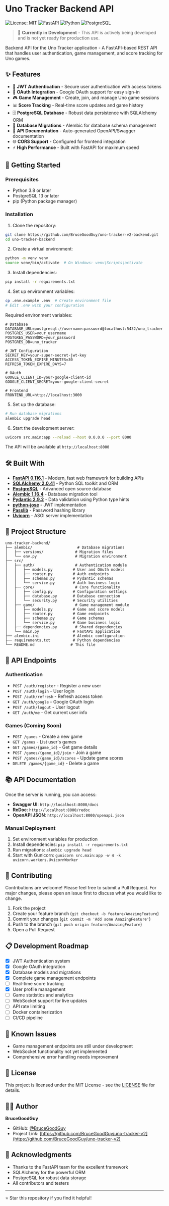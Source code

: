 # Uno Tracker Backend API

[![License: MIT](https://img.shields.io/badge/License-MIT-yellow.svg)](https://opensource.org/licenses/MIT)
[![FastAPI](https://img.shields.io/badge/FastAPI-0.116.1-009688)](https://fastapi.tiangolo.com/)
[![Python](https://img.shields.io/badge/Python-3.8+-3776ab)](https://www.python.org/)
[![PostgreSQL](https://img.shields.io/badge/PostgreSQL-13+-336791)](https://postgresql.org/)

> 🚧 **Currently in Development** - This API is actively being developed and is not yet ready for production use.

Backend API for the Uno Tracker application - A FastAPI-based REST API that handles user authentication, game management, and score tracking for Uno games.

## ✨ Features

- 🔐 **JWT Authentication** - Secure user authentication with access tokens
- 👤 **OAuth Integration** - Google OAuth support for easy sign-in
- 🎮 **Game Management** - Create, join, and manage Uno game sessions
- 📊 **Score Tracking** - Real-time score updates and game history
- 🗄️ **PostgreSQL Database** - Robust data persistence with SQLAlchemy ORM
- 🔄 **Database Migrations** - Alembic for database schema management
- 📝 **API Documentation** - Auto-generated OpenAPI/Swagger documentation
- 🌐 **CORS Support** - Configured for frontend integration
- ⚡ **High Performance** - Built with FastAPI for maximum speed

## 🚀 Getting Started

### Prerequisites

- Python 3.8 or later
- PostgreSQL 13 or later
- pip (Python package manager)

### Installation

1. Clone the repository:
```bash
git clone https://github.com/BruceGoodGuy/uno-tracker-v2-backend.git
cd uno-tracker-backend
```

2. Create a virtual environment:
```bash
python -m venv venv
source venv/bin/activate  # On Windows: venv\Scripts\activate
```

3. Install dependencies:
```bash
pip install -r requirements.txt
```

4. Set up environment variables:
```bash
cp .env.example .env  # Create environment file
# Edit .env with your configuration
```

Required environment variables:
```env
# Database
DATABASE_URL=postgresql://username:password@localhost:5432/uno_tracker
POSTGRES_USER=your_username
POSTGRES_PASSWORD=your_password
POSTGRES_DB=uno_tracker

# JWT Configuration
SECRET_KEY=your-super-secret-jwt-key
ACCESS_TOKEN_EXPIRE_MINUTES=30
REFRESH_TOKEN_EXPIRE_DAYS=7

# OAuth
GOOGLE_CLIENT_ID=your-google-client-id
GOOGLE_CLIENT_SECRET=your-google-client-secret

# Frontend
FRONTEND_URL=http://localhost:3000
```

5. Set up the database:
```bash
# Run database migrations
alembic upgrade head
```

6. Start the development server:
```bash
uvicorn src.main:app --reload --host 0.0.0.0 --port 8000
```

The API will be available at `http://localhost:8000`

## 🛠️ Built With

- **[FastAPI 0.116.1](https://fastapi.tiangolo.com/)** - Modern, fast web framework for building APIs
- **[SQLAlchemy 2.0.41](https://sqlalchemy.org/)** - Python SQL toolkit and ORM
- **[PostgreSQL](https://postgresql.org/)** - Advanced open source database
- **[Alembic 1.16.4](https://alembic.sqlalchemy.org/)** - Database migration tool
- **[Pydantic 2.9.2](https://pydantic.dev/)** - Data validation using Python type hints
- **[python-jose](https://python-jose.readthedocs.io/)** - JWT implementation
- **[Passlib](https://passlib.readthedocs.io/)** - Password hashing library
- **[Uvicorn](https://uvicorn.org/)** - ASGI server implementation

## 📁 Project Structure

```
uno-tracker-backend/
├── alembic/                    # Database migrations
│   ├── versions/              # Migration files
│   └── env.py                 # Migration environment
├── src/
│   ├── auth/                  # Authentication module
│   │   ├── models.py         # User and OAuth models
│   │   ├── router.py         # Auth endpoints
│   │   ├── schemas.py        # Pydantic schemas
│   │   └── service.py        # Auth business logic
│   ├── core/                  # Core functionality
│   │   ├── config.py         # Configuration settings
│   │   ├── database.py       # Database connection
│   │   └── security.py       # Security utilities
│   ├── game/                  # Game management module
│   │   ├── models.py         # Game and score models
│   │   ├── router.py         # Game endpoints
│   │   ├── schemas.py        # Game schemas
│   │   └── service.py        # Game business logic
│   ├── dependencies.py        # Shared dependencies
│   └── main.py               # FastAPI application
├── alembic.ini               # Alembic configuration
├── requirements.txt          # Python dependencies
└── README.md                # This file
```

## 🔌 API Endpoints

### Authentication
- `POST /auth/register` - Register a new user
- `POST /auth/login` - User login
- `POST /auth/refresh` - Refresh access token
- `GET /auth/google` - Google OAuth login
- `POST /auth/logout` - User logout
- `GET /auth/me` - Get current user info

### Games (Coming Soon)
- `POST /games` - Create a new game
- `GET /games` - List user's games
- `GET /games/{game_id}` - Get game details
- `POST /games/{game_id}/join` - Join a game
- `POST /games/{game_id}/scores` - Update game scores
- `DELETE /games/{game_id}` - Delete a game

## 📚 API Documentation

Once the server is running, you can access:

- **Swagger UI**: `http://localhost:8000/docs`
- **ReDoc**: `http://localhost:8000/redoc`
- **OpenAPI JSON**: `http://localhost:8000/openapi.json`

### Manual Deployment

1. Set environment variables for production
2. Install dependencies: `pip install -r requirements.txt`
3. Run migrations: `alembic upgrade head`
4. Start with Gunicorn: `gunicorn src.main:app -w 4 -k uvicorn.workers.UvicornWorker`

## 🤝 Contributing

Contributions are welcome! Please feel free to submit a Pull Request. For major changes, please open an issue first to discuss what you would like to change.

1. Fork the project
2. Create your feature branch (`git checkout -b feature/AmazingFeature`)
3. Commit your changes (`git commit -m 'Add some AmazingFeature'`)
4. Push to the branch (`git push origin feature/AmazingFeature`)
5. Open a Pull Request

## 📋 Development Roadmap

- [x] JWT Authentication system
- [x] Google OAuth integration
- [x] Database models and migrations
- [x] Complete game management endpoints
- [ ] Real-time score tracking
- [x] User profile management
- [ ] Game statistics and analytics
- [ ] WebSocket support for live updates
- [ ] API rate limiting
- [ ] Docker containerization
- [ ] CI/CD pipeline

## 🐛 Known Issues

- Game management endpoints are still under development
- WebSocket functionality not yet implemented
- Comprehensive error handling needs improvement

## 📄 License

This project is licensed under the MIT License - see the [LICENSE](LICENSE) file for details.

## 👨‍💻 Author

**BruceGoodGuy**
- GitHub: [@BruceGoodGuy](https://github.com/BruceGoodGuy)
- Project Link: [https://github.com/BruceGoodGuy/uno-tracker-v2](https://github.com/BruceGoodGuy/uno-tracker-v2)

## 🙏 Acknowledgments

- Thanks to the FastAPI team for the excellent framework
- SQLAlchemy for the powerful ORM
- PostgreSQL for robust data storage
- All contributors and testers

---

⭐ Star this repository if you find it helpful!